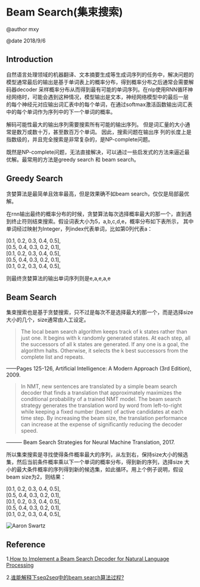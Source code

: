 # Beam Search(集束搜索)

@author mxy

@date 2018/9/6

## Introduction

自然语言处理领域的机器翻译、文本摘要生成等生成词序列的任务中，解决问题的模型通常最后的输出是基于单词表上的概率分布，得到概率分布之后通常会需要解码器decoder
采样概率分布从而得到最有可能的单词序列。在nlp使用RNN循环神经网络时，可能会遇到这种情况，模型输出是文本，神经网络模型中的最后一层
的每个神经元对应输出词汇表中的每个单词，在通过softmax激活函数输出词汇表中的每个单词作为序列中的下一个单词的概率。

解码可能性最大的输出序列需要搜索所有可能的输出序列。 但是词汇量的大小通常是数万或数十万，甚至数百万个单词。 因此，搜索问题在输出序
列的长度上是指数级的，并且完全搜索是非常复杂的，是NP-complete问题。

既然是NP-complete问题，无法直接解决，可以通过一些启发式的方法来逼近最优解。最常用的方法是greedy search 和 beam search。

## Greedy Search

贪婪算法是最简单且效率最高，但是效果确不如beam search，仅仅是局部最优解。

在rnn输出最终的概率分布的时候，贪婪算法每次选择概率最大的那一个，直到遇到终止符则结束搜索。假设词表大小为5，a,b,c,d,e，概率分布如下表所示，
其中单词经过映射为Integer，列index代表单词，比如第0列代表a：

[0.1, 0.2, 0.3, 0.4, 0.5],  
[0.5, 0.4, 0.3, 0.2, 0.1],  
[0.1, 0.2, 0.3, 0.4, 0.5],  
[0.5, 0.4, 0.3, 0.2, 0.1],  
[0.1, 0.2, 0.3, 0.4, 0.5],

则最终贪婪算法的输出单词序列则是e,a,e,a,e

## Beam Search

集束搜索也是基于贪婪搜索，只不过是每次不是选择最大的那一个，而是选择size大小的几个，size通常由人工设定。

> The local beam search algorithm keeps track of k states rather than just one. It begins with k randomly generated states.
 At each step, all the successors of all k states are generated. If any one is a goal, the algorithm halts. Otherwise, it
 selects the k best successors from the complete list and repeats.  
 
 ——Pages 125-126, Artificial Intelligence: A Modern Approach (3rd Edition), 2009.


> In NMT, new sentences are translated by a simple beam search decoder that finds a translation that approximately 
maximizes the conditional probability of a trained NMT model. The beam search strategy generates the translation word by
 word from left-to-right while keeping a fixed number (beam) of active candidates at each time step. By increasing the
  beam size, the translation performance can increase at the expense of significantly reducing the decoder speed.
  
 ——— Beam Search Strategies for Neural Machine Translation, 2017.
 
 所以集束搜索是寻找使得条件概率最大的序列，从左到右，保持size大小的候选集，然后当前条件概率乘以下一个单词的概率分布，得到新的序列，选择size
 大小的最大条件概率的序列得到新的候选集，如此循环。用上个例子说明，假设beam size为2，则结果：
 
[0.1, 0.2, 0.3, 0.4, 0.5],  
[0.5, 0.4, 0.3, 0.2, 0.1],  
[0.1, 0.2, 0.3, 0.4, 0.5],  
[0.5, 0.4, 0.3, 0.2, 0.1],  
[0.1, 0.2, 0.3, 0.4, 0.5],

![Aaron Swartz](https://raw.githubusercontent.com/Albert-xy/study-notes/master/Deep-Learning/nlp/images/beam_search_result.jpg)


## Reference

1.[How to Implement a Beam Search Decoder for Natural Language Processing](https://machinelearningmastery.com/beam-search-decoder-natural-language-processing/)

2.[谁能解释下seq2seq中的beam search算法过程?](https://www.zhihu.com/question/54356960)